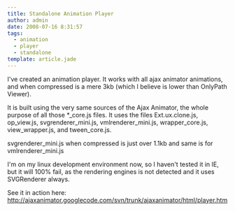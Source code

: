 ```yaml
---
title: Standalone Animation Player
author: admin
date: 2008-07-16 8:31:57
tags: 
  - animation
  - player
  - standalone
template: article.jade
---
```


I've created an animation player. It works with all ajax animator animations, and when compressed is a mere 3kb (which I believe is lower than OnlyPath Viewer).

It is built using the very same sources of the Ajax Animator, the whole purpose of all those *_core.js files. It uses the files
Ext.ux.clone.js, op_view.js, svgrenderer_mini.js, vmlrenderer_mini.js, wrapper_core.js, view_wrapper.js, and tween_core.js.

svgrenderer_mini.js when compressed is just over 1.1kb and same is for vmlrenderer_mini.js

I'm on my linux development environment now, so I haven't tested it in IE, but it will 100% fail, as the rendering engines is not detected and it uses SVGRenderer always.

See it in action here:
http://ajaxanimator.googlecode.com/svn/trunk/ajaxanimator/html/player.htm
